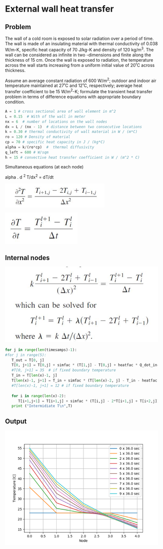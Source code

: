 # External wall heat transfer

## Problem
The wall of a cold room is exposed to solar radiation over a period of time. The wall is made of an insulating material with thermal conductivity of 0.038 W/m-K, specific heat capacity of 70 J/kg-K and density of 120 kg/m<sup>3</sup>. The wall can be considered as infinite in two -dimensions and finite along the thickness of 15 cm. Once the wall is exposed to radiation, the temperature across the wall starts increasing from a uniform initial value of 20˚C across thickness. 

Assume an average constant radiation of 600 W/m<sup>2</sup>; outdoor and indoor air temperature maintained at 27˚C and 12˚C, respectively; average heat transfer coefficient to be 15 W/m<sup>2</sup>-K; formulate the transient heat transfer problem in terms of difference equations with appropriate boundary condition. 


```python
A = 1 # cross sectional area of wall element in m^2
L = 0.15  # With of the wall in meter
nx = 6  # number of locations on the wall nodes
dx = L / (nx - 1)  # distance between two consecutive locations
k = 0.30 # thermal conductivity of wall material in W / (m*C)
ro = 120 # Density of material
cp = 70 # specific heat capacity in J / (kg*C)
alpha = k/(ro*cp)  #  thermal diffusivity 
q_left = 600 # W/sqm
h = 15 # convective heat transfer coefficient in W / (m^2 * C)
```

Simultaneous equations (at each node)

```math

```
 alpha . d <sup>2 </sup>T/dx<sup>2</sup> = dT/dt 
 


![alt text](https://github.com/aviruch/1DHeatExplicit/blob/master/1.JPG "Node i")

![alt text](https://github.com/aviruch/1DHeatExplicit/blob/master/2.JPG "Node i")

## Internal nodes 
![alt text](https://github.com/aviruch/1DHeatExplicit/blob/master/3.JPG "Node i")

 
```python
for j in range(len(timesamps)-1):
#for j in range(5):
   T_out = T[0, j]   
   T[0, j+1] = T[0,j] + simfac * (T[1,j] - T[0,j] + heatfac * Q_dot_in- heatfac * h * A * (T_out - T_out_amb))
   #T[0, j+1] = 35  # if fixed boundary temperature
   T_in = T[len(x)-1, j]   
   T[len(x)-1, j+1] = T_in + simfac * (T[len(x)-2, j] - T_in - heatfac * h * A * (T_in - T_room))
   #T[len(x)-1, j+1] = 12 # if fixed boundary temperature
   
   for i in range(len(x)-2):
      T[i+1,j+1] = T[i+1,j] + simfac * (T[i,j] - 2*T[i+1,j] + T[i+2,j])
   print ("Intermidiate T\n",T)   

```

## Output 
![alt text](https://github.com/aviruch/1DHeatExplicit/blob/master/Figure_1.png "Node i")
